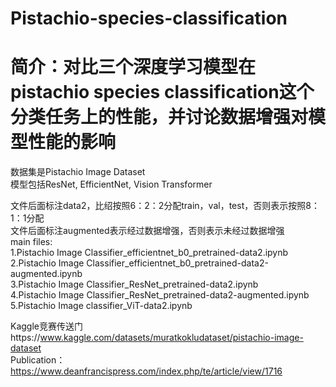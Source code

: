 # Pistachio-species-classification
<h1>简介：对比三个深度学习模型在pistachio species classification这个分类任务上的性能，并讨论数据增强对模型性能的影响</h1>
数据集是Pistachio Image Dataset<br>
模型包括ResNet, EfficientNet, Vision Transformer<br>


文件后面标注data2，比绍按照6：2：2分配train，val，test，否则表示按照8：1：1分配<br>
文件后面标注augmented表示经过数据增强，否则表示未经过数据增强<br>
main files:<br>
1.Pistachio Image Classifier_efficientnet_b0_pretrained-data2.ipynb <br>
2.Pistachio Image Classifier_efficientnet_b0_pretrained-data2-augmented.ipynb <br>
3.Pistachio Image Classifier_ResNet_pretrained-data2.ipynb <br>
4.Pistachio Image Classifier_ResNet_pretrained-data2-augmented.ipynb <br>
5.Pistachio Image classifier_ViT-data2.ipynb <br>


Kaggle竞赛传送门https://www.kaggle.com/datasets/muratkokludataset/pistachio-image-dataset<br>
Publication：https://www.deanfrancispress.com/index.php/te/article/view/1716
